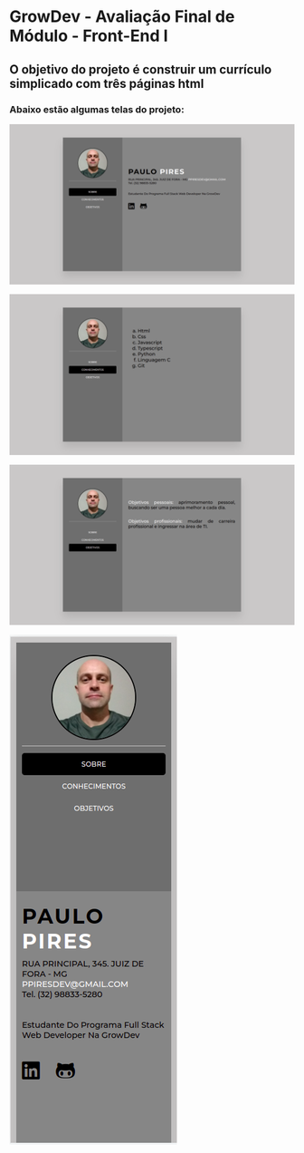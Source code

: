 # GrowDev - Avaliação Final de Módulo - Front-End I

## O objetivo do projeto é construir um currículo simplicado com três páginas html

### Abaixo estão algumas telas do projeto:

![Tela 1](./images/1-1-pagina-principal.png)

![Tela 2](./images/2-pagina-conhecimentos.png)

![Tela 3](./images/3-pagina-objetivos.png)

![Tela 4](./images/4-1-Layout-responsivo.png)
